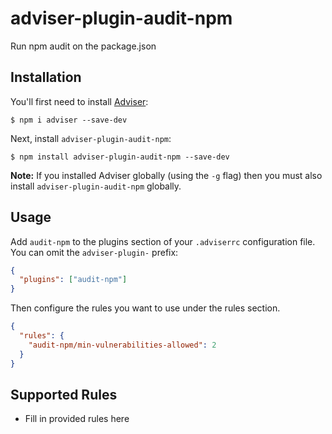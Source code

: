 # adviser-plugin-audit-npm

Run npm audit on the package.json

## Installation

You'll first need to install [Adviser](http://adviser.org):

```
$ npm i adviser --save-dev
```

Next, install `adviser-plugin-audit-npm`:

```
$ npm install adviser-plugin-audit-npm --save-dev
```

**Note:** If you installed Adviser globally (using the `-g` flag) then you must also install `adviser-plugin-audit-npm` globally.

## Usage

Add `audit-npm` to the plugins section of your `.adviserrc` configuration file. You can omit the `adviser-plugin-` prefix:

```json
{
  "plugins": ["audit-npm"]
}
```

Then configure the rules you want to use under the rules section.

```json
{
  "rules": {
    "audit-npm/min-vulnerabilities-allowed": 2
  }
}
```

## Supported Rules

- Fill in provided rules here

